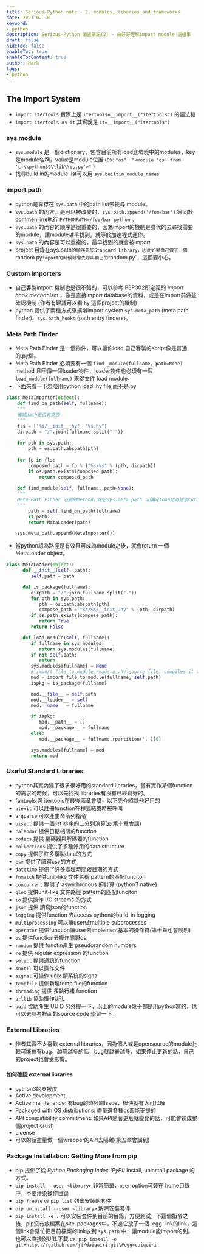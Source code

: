 ```yaml
---
title: Serious-Python note - 2. modules, libaries and frameworks
date: 2021-02-18
keyword:
- python
description: Serious-Python 讀書筆記(2) - 來好好理解import module 這檔事
draft: false
hideToc: false
enableToc: true
enableTocContent: true
author: Mark
tags:
- python
---
```


## The Import System
- `import itertools` 實際上是  `itertools=__import__("itertools")` 的語法糖
- `import itertools as it` 其實就是  `it=__import__("itertools")` 

### sys module
- `sys.module` 是一個dictionary，包含目前所有load進環境中的modules，key是module名稱，value是module位置 (ex: `"os": "<module 'os' from 'c:\\python39\\lib\\os.py'>"` )
- 找尋build in的module list可以用 `sys.builtin_module_names`

### import path
- python是靠存在 `sys.path` 中的path list去找尋 module。
- `sys.path` 的內容，是可以被改變的，`sys.path.append('/foo/bar')` 等同於 commen line執行 `PYTHONPATH=/foo/bar python` 。
- `sys.path` 的內容的順序是很重要的，因為import的機制是疊代的去尋找需要的module，讓module越早找到，就等於加速程式運作。
- `sys.path` 的內容是可以重複的，最早找到的就會被import
- project 目錄在sys.path` 的順序先於Standard Library，因此如果自己做了一個 `random.py` import的時候就會先呼叫自己的 `random.py`，這個要小心。

### Custom Importers
- 自己客製import 機制也是很不錯的，可以參考 PEP302所定義的 *import hook mechanism* ，像是直接import database的資料，或是在import前做些確認機制 (作者有建議可以看 `hy` 這個project的機制)
- python 提供了兩種方式來擴增import system `sys.meta_path` (meta path finder)、`sys.path_hooks` (path entry
finders)。

### Meta Path Finder
- Meta Path Finder 是一個物件，可以讓你load 自己客製的script像是普通的.py檔。
- Meta Path Finder 必須要有一個 `find
_module(fullname, path=None)` method 且回傳一個loader物件，loader物件也必須有一個 `load_module(fullname)` 來從文件 load module。
- 下面來看一下怎麼用python load .hy file 而不是.py

```python
class MetaImporter(object):
    def find_on_path(self, fullname):
  	"""
  	確認path是否有東西
  	"""
    fls = ["%s/__init__.hy", "%s.hy"]
    dirpath = "/".join(fullname.split("."))
  	
    for pth in sys.path:
        pth = os.path.abspath(pth)
    
    for fp in fls:
        composed_path = fp % ("%s/%s" % (pth, dirpath))
        if os.path.exists(composed_path):
           	return composed_path
    
    def find_module(self, fullname, path=None):
 	"""
  	Meta Path Finder 必要的method，配合sys.meta_path 可讓python認為這個cutoms的file的路徑是有效的，也是一個有效的module
  	"""
    	path = self.find_on_path(fullname)
    	if path:
      	return MetaLoader(path)

	sys.meta_path.append(MetaImporter())
```
- 當python認為路徑是有效且可成為module之後，就會return 一個MetaLoader object。

```python
class MetaLoader(object):
      def __init__(self, path):
         self.path = path

      def is_package(fullname):
         dirpath = "/".join(fullname.split("."))
         for pth in sys.path:
            pth = os.path.abspath(pth)
            compose_path = "%s/%s/__init_.hy" % (pth, dirpath)
         if os.path.exists(compose_path):
            return True
         return False

      def load_module(self, fullname):
         if fullname in sys.modules:
            return sys.modules[fullname]
         if not self.path:
            return
         sys.modules[fullname] = None
         # import_file_to_module reads a .hy source file, compiles it to Python code, and returns a Python module object.
         mod = import_file_to_module(fullname, self.path)
         ispkg = is_package(fullname)

         mod.__file__ = self.path
         mod.__loader__ = self
         mod.__name__ = fullname

         if ispkg:
            mod.__path__ = []
            mod.__package__ = fullname
         else:
            mod.__package__ = fullname.rpartition('.')[0]

         sys.modules[fullname] = mod
         return mod
```

### Useful Standard Libraries
- python其實內建了很多很好用的standard libraries，當有實作某個function的需求的時候，可以先找找 libraries有沒有已經寫好的。
- funtools 與 itertools在最後兩章會講，以下先介紹其他好用的
- `atexit` 可以註冊function在程式結束時被呼叫
- `argparse` 可以產生命令列指令
- `bisect` 提供一個list 排序的二分列演算法(第十章會講)
- `calendar` 提供日期相關的function
- `codecs` 提供 編碼器與解碼器的function
- `collections` 提供了多種好用的data structure
- `copy` 提供了許多複製data的方式
- `csv` 提供了讀寫csv的方式
- `datetime` 提供了許多處理時間跟日期的方式
- `fnmatch` 提供unit-like 文件名稱 pattern的匹配funciton
- `concurrent` 提供了  asynchronous 的計算 (python3 native)
- `glob` 提供unit-like 文件路徑 pattern的匹配funciton
- `io` 提供操作 I/O streams 的方式
- `json` 提供 讀寫json的function
- `logging` 提供function 去access python的build-in logging
- `multiprocessing` 可以讓user做multiple subprocesses
- `operator` 提供function讓user去implement基本的操作符(第十章也會說明)
- `os` 提供function去操作底層os
- `random` 提供 functin產生 pseudorandom numbers
- `re` 提供 regular expression 的function
- `select` 提供通訊的function
- `shutil` 可以操作文件
- `signal` 可操作 unix 類系統的signal
- `tempfile` 提供新增temp file的function
- `threading` 提供 多執行緒 function
- `urllib` 協助操作URL
- `uuid` 協助產生 UUID
另外提一下，以上的module幾乎都是用python寫的，也可以去參考裡面的source code 學習一下。

### External Libraries
- 作者其實不太喜歡 external libraries，因為個人或是opensource的module比較可能會有bug，越用越多的話，bug就越疊越多，如果停止更新的話，自己的project也會受影響。
#### 如何確認 external libraries
- python3的支援度
- Active development
- Active maintenance: 有bug的時候開Issue，很快就有人可以解
- Packaged with OS distributions: 盡量選各種os都能支援的
- API compatibility commitment: 如果API隨著更版就變化的話，可能會造成整個project crush
- License
- 可以的話盡量做一個wrapper的API去隔離(第五章會講到)

### Package Installation: Getting More from pip
- pip 提供了從 *Python Packaging Index (PyPI)* install, uninstall package 的方式。
- `pip install --user <library>` 非常簡單，`user` option可裝在 home目錄中，不要汙染操作目錄
- `pip freeze` or `pip list` 列出安裝的套件
- `pip uninstall --user <library>` 解除安裝套件
- `pip install -e .` 可以安裝套件到目前的目錄，方便測試，下這個指令之後，pip沒有放檔案在site-packages中，不過它放了一個 <package-name>.egg-link的link，這個link會幫忙把目前檔案的link放到 `sys.path` 中，讓module能import的到。 也可以直接從URL下載 ex: `pip install -e git+https://github.com/jd/daiquiri.git\#egg=daiquiri`